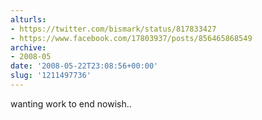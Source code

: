 ```yaml
---
alturls:
- https://twitter.com/bismark/status/817833427
- https://www.facebook.com/17803937/posts/856465868549
archive:
- 2008-05
date: '2008-05-22T23:08:56+00:00'
slug: '1211497736'
---
```


wanting work to end nowish..


